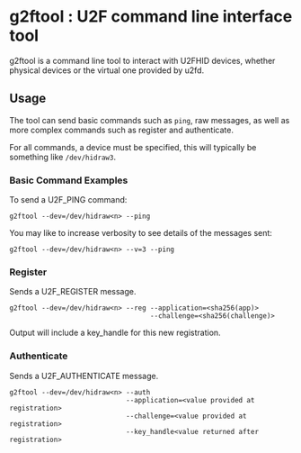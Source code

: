 # g2ftool : U2F command line interface tool

g2ftool is a command line tool to interact with U2FHID devices, whether
physical devices or the virtual one provided by u2fd.

## Usage

The tool can send basic commands such as `ping`, raw messages, as well as
more complex commands such as register and authenticate.

For all commands, a device must be specified, this will typically be
something like `/dev/hidraw3`.

### Basic Command Examples

To send a U2F_PING command:

```
g2ftool --dev=/dev/hidraw<n> --ping
```

You may like to increase verbosity to see details of the messages sent:

```
g2ftool --dev=/dev/hidraw<n> --v=3 --ping
```

### Register

Sends a U2F_REGISTER message.

```
g2ftool --dev=/dev/hidraw<n> --reg --application=<sha256(app)>
                                   --challenge=<sha256(challenge)>
```

Output will include a key_handle for this new registration.

### Authenticate

Sends a U2F_AUTHENTICATE message.

```
g2ftool --dev=/dev/hidraw<n> --auth
                             --application=<value provided at registration>
                             --challenge=<value provided at registration>
                             --key_handle<value returned after registration>
```
